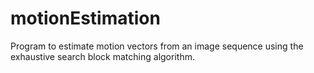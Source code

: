 # motionEstimation
Program to estimate motion vectors from an image sequence using the exhaustive search block matching algorithm.
